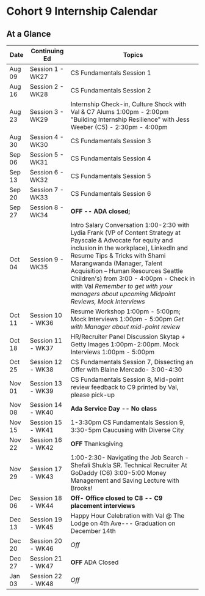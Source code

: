 # Cohort 9 Internship Calendar 

## At a Glance

Date    | Continuing Ed         | Topics
--------|----------------|-----------------------------
Aug 09  | Session 1 - WK27 | CS Fundamentals Session 1
Aug 16  | Session 2 - WK28 | CS Fundamentals Session 2
Aug 23  | Session 3 - WK29 | Internship Check-in, Culture Shock with Val & C7 Alums 1:00pm - 2:00pm "Building Internship Resilience" with Jess Weeber (C5) - 2:30pm - 4:00pm 
Aug 30  | Session 4 - WK30 | CS Fundamentals Session 3
Sep 06  | Session 5 - WK31 | CS Fundamentals Session 4
Sep 13  | Session 6 - WK32 | CS Fundamentals Session 5
Sep 20  | Session 7 - WK33 | CS Fundamentals Session 6
Sep 27  | Session 8 - WK34 | **OFF -- ADA closed;**
Oct 04  | Session 9 - WK35 | Intro Salary Conversation 1:00-2:30 with Lydia Frank (VP of Content Strategy at Payscale & Advocate for equity and inclusion in the workplace), LinkedIn and Resume Tips & Tricks with Shami Marangwanda (Manager, Talent Acquisition – Human Resources Seattle Children's) from 3:00 - 4:00pm - Check in with Val *Remember to get with your managers about upcoming Midpoint Reviews, Mock Interviews*
Oct 11  | Session 10 - WK36 | Resume Workshop 1:00pm - 5:00pm; Mock Interviews 1:00pm - 5:00pm *Get with Manager about mid-point review*
Oct 18  | Session 11 - WK37 | HR/Recruiter Panel Discussion Skytap + Getty Images 1:00pm-2:00pm. Mock Interviews 1:00pm - 5:00pm 
Oct 25  | Session 12 - WK38 | CS Fundamentals Session 7, Dissecting an Offer with Blaine Mercado- 3:00-4:30  
Nov 01  | Session 13 - WK39 | CS Fundamentals Session 8, Mid-point review feedback to C9 printed by Val, please pick-up
Nov 08  | Session 14 - WK40 | **Ada Service Day -- No class**
Nov 15  | Session 15 - WK41 |  1-3:30pm CS Fundamentals Session 9, 3:30-5pm Caucusing with Diverse City
Nov 22  | Session 16 - WK42 | **OFF** Thanksgiving
Nov 29  | Session 17 - WK43 |  1:00-2:30- Navigating the Job Search - Shefali Shukla SR. Technical Recruiter At GoDaddy (C6) 3:00-5:00 Money Management and Saving Lecture with Brooks! 
Dec 06  | Session 18 - WK44 | **Off- Office closed to C8 -- C9 placement interviews**
Dec 13  | Session 19 - WK45 | Happy Hour Celebration with Val @ The Lodge on 4th Ave--- Graduation on December 14th
Dec 20  | Session 20 - WK46 | *Off*
Dec 27  | Session 21 - WK47 | **OFF** ADA Closed
Jan 03  | Session 22 - WK48 | *Off*

